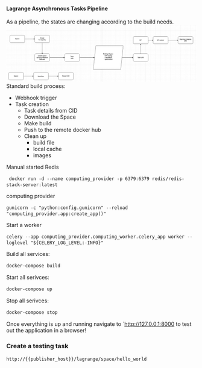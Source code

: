 #### Lagrange Asynchronous Tasks  Pipeline

As a pipeline, the states are changing according to the build needs.
![img.png](img.png)
Standard build process:

* Webhook trigger
* Task creation
    * Task details from CID
    * Download the Space
    * Make build
    * Push to the remote docker hub
    * Clean up
        * build file
        * local cache
        * images

Manual started Redis

```shell
 docker run -d --name computing_provider -p 6379:6379 redis/redis-stack-server:latest 
```

computing provider

```shell
gunicorn -c "python:config.gunicorn" --reload "computing_provider.app:create_app()"
```

Start a worker

```shell
celery --app computing_provider.computing_worker.celery_app worker --loglevel "${CELERY_LOG_LEVEL:-INFO}"
```

Build all services:

```bash
docker-compose build
```

Start all serivces:

```bash
docker-compose up
```

Stop all serivces:

```bash
docker-compose stop
```

Once everything is up and running navigate to `http://127.0.0.1:8000 to test out the application in a browser!

### Create a testing task

```shell
http://{{publisher_host}}/lagrange/space/hello_world
```
